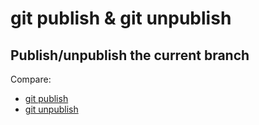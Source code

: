 # git publish & git unpublish

## Publish/unpublish the current branch

Compare:

* [git publish](../git-publish)
* [git unpublish](../git-unpublish)
